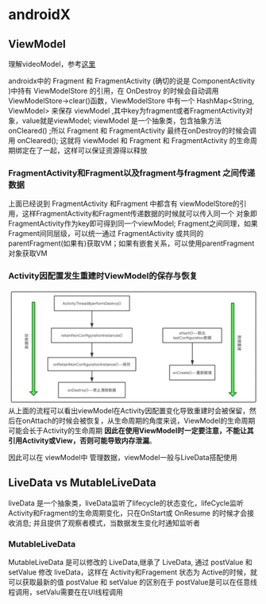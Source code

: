 # androidX


## ViewModel
理解videoModel，参考[这里](https://www.jianshu.com/p/ebdf656b6dd4)

androidx中的 Fragment 和 FragmentActivity (确切的说是 ComponentActivity )中持有 ViewModelStore 的引用，在 OnDestroy 的时候会自动调用 ViewModelStore->clear()函数，ViewModelStore 中有一个 HashMap<String, ViewModel> 来保存 viewModel ,其中key为fragment或者FragmentActivity对象，value就是viewModel; viewModel 是一个抽象类，包含抽象方法 onCleared() ;所以 Fragment 和 FragmentActivity 最终在onDestroy的时候会调用 onCleared(); 这就将 viewModel 和 Fragment 和 FragmentActivity 的生命周期绑定在了一起，这样可以保证资源得以释放

### FragmentActivity和Fragment以及fragment与fragment 之间传递数据
上面已经说到 FragmentActivity 和Fragment 中都含有 viewModelStore的引用，这样FragmentActivity和Fragment传递数据的时候就可以传入同一个 对象即FragmentActivity作为key即可得到同一个viewModel;
Fragment之间同理，如果Fragment间同层级，可以统一通过 FragmentActivity 或共同的parentFragment(如果有)获取VM；如果有嵌套关系，可以使用parentFragment对象获取VM

### Activity因配置发生重建时ViewModel的保存与恢复
![viewModel_save_restore](images/viewModel_save_restore.webp)
从上面的流程可以看出viewModel在Activity因配置变化导致重建时会被保留，然后在onAttach的时候会被恢复，从生命周期的角度来说，ViewModel的生命周期可能会长于Activity的生命周期 **因此在使用ViewModel时一定要注意，不能让其引用Activity或View，否则可能导致内存泄漏**。

因此可以在 viewModel中 管理数据，viewModel一般与LiveData搭配使用


## LiveData vs MutableLiveData
liveData 是一个抽象类，liveData监听了lifecycle的状态变化，lifeCycle监听Activity和Fragment的生命周期变化，只在OnStart或 OnResume 的时候才会接收消息; 并且提供了观察者模式，当数据发生变化时通知监听者

### MutableLiveData
MutableLiveData 是可以修改的 LiveData,继承了 LiveData, 通过 postValue 和 setValue 修改 liveData，这样在 Activity和Fragement 状态为 Active的时候，就可以获取最新的值 postValue 和 setValue 的区别在于 postValue是可以在任意线程调用，setValu需要在在UI线程调用














